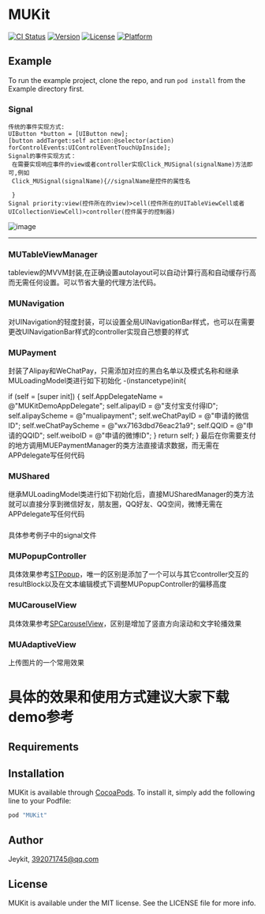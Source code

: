 # MUKit

[![CI Status](http://img.shields.io/travis/Jeykit/MUKit.svg?style=flat)](https://travis-ci.org/Jeykit/MUKit)
[![Version](https://img.shields.io/cocoapods/v/MUKit.svg?style=flat)](http://cocoapods.org/pods/MUKit)
[![License](https://img.shields.io/cocoapods/l/MUKit.svg?style=flat)](http://cocoapods.org/pods/MUKit)
[![Platform](https://img.shields.io/cocoapods/p/MUKit.svg?style=flat)](http://cocoapods.org/pods/MUKit)

## Example

To run the example project, clone the repo, and run `pod install` from the Example directory first.
### Signal
    传统的事件实现方式:
    UIButton *button = [UIButton new];
    [button addTarget:self action:@selector(action) forControlEvents:UIControlEventTouchUpInside];
    Signal的事件实现方式：
     在需要实现响应事件的view或者controller实现Click_MUSignal(signalName)方法即可,例如
     Click_MUSignal(signalName){//signalName是控件的属性名
    
     }
    Signal priority:view(控件所在的view)>cell(控件所在的UITableViewCell或者UICollectionViewCell)>controller(控件属于的控制器)
    
   ![image](https://github.com/jeykit/MUKit/blob/master/Example/MUKit/Gif/signal.gif )
   ***
 ### MUTableViewManager
 tableview的MVVM封装,在正确设置autolayout可以自动计算行高和自动缓存行高而无需任何设置。可以节省大量的代理方法代码。
 ### MUNavigation
 对UINavigation的轻度封装，可以设置全局UINavigationBar样式，也可以在需要更改UINavigationBar样式的controller实现自己想要的样式
 ### MUPayment
 封装了Alipay和WeChatPay，只需添加对应的黑白名单以及模式名称和继承MULoadingModel类进行如下初始化
 -(instancetype)init{

 if (self = [super init]) {
 self.AppDelegateName = @"MUKitDemoAppDelegate";
 self.alipayID        = @"支付宝支付得ID";
 self.alipayScheme    = @"mualipayment";
 self.weChatPayID     = @"申请的微信ID";
 self.weChatPayScheme = @"wx7163dbd76eac21a9";
 self.QQID = @"申请的QQID";
 self.weiboID = @"申请的微博ID";
 }
 return self;
 }
 最后在你需要支付的地方调用MUEPaymentManager的类方法直接请求数据，而无需在APPdelegate写任何代码
 ### MUShared
 继承MULoadingModel类进行如下初始化后，直接MUSharedManager的类方法就可以直接分享到微信好友，朋友圈，QQ好友、QQ空间，微博无需在APPdelegate写任何代码
 ###
具体参考例子中的signal文件
### MUPopupController
具体效果参考[STPopup](https://github.com/Jeykit/STPopup)，唯一的区别是添加了一个可以与其它controller交互的resultBlock以及在文本编辑模式下调整MUPopupController的偏移高度
### MUCarouselView
具体效果参考[SPCarouselView](https://github.com/SPStore/SPCarouselView)，区别是增加了竖直方向滚动和文字轮播效果
### MUAdaptiveView
上传图片的一个常用效果
# 具体的效果和使用方式建议大家下载demo参考
## Requirements

## Installation

MUKit is available through [CocoaPods](http://cocoapods.org). To install
it, simply add the following line to your Podfile:

```ruby
pod "MUKit"
```

## Author

Jeykit, 392071745@qq.com

## License

MUKit is available under the MIT license. See the LICENSE file for more info.
